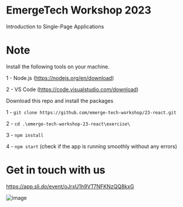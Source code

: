 # EmergeTech Workshop 2023
Introduction to Single-Page Applications

# Note
Install the following tools on your machine.

  1 - Node.js (https://nodejs.org/en/download)

  2 - VS Code (https://code.visualstudio.com/download)

Download this repo and install the packages

1 - `git clone https://github.com/emerge-tech-workshop/23-react.git`

2 - `cd .\emerge-tech-workshop-23-react\exercise\`

3 - `npm install`

4 - `npm start` (check if the app is running smoothly without any errors)


# Get in touch with us

https://app.sli.do/event/oJrxU1h9VT7NFKNzQQ8kxG

![image](https://github.com/emerge-tech-workshop/23-react/assets/26875754/7e4c25ac-9afd-48ab-b90b-6c1cbfa40e48)
